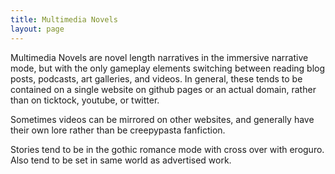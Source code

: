 ```yaml
---
title: Multimedia Novels
layout: page
---
```

Multimedia Novels are novel length narratives in the immersive narrative mode, but with the only gameplay elements switching between reading blog posts, podcasts, art galleries, and videos. In general, these tends to be contained on a single website on github pages or an actual domain, rather than on ticktock, youtube, or twitter.

Sometimes videos can be mirrored on other websites, and generally have their own lore rather than be creepypasta fanfiction.

Stories tend to be in the gothic romance mode with cross over with eroguro. Also tend to be set in same world as advertised work.
